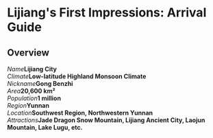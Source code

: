 # Lijiang's First Impressions: Arrival Guide

## Overview

<Description>
<div><i>Name</i><b>Lijiang City</b></div>
<div><i>Climate</i><b>Low-latitude Highland Monsoon Climate</b></div>
<div><i>Nickname</i><b>Gong Benzhi</b></div>
<div><i>Area</i><b>20,600 km²</b></div>
<div><i>Population</i><b>1 million</b></div>
<div><i>Region</i><b>Yunnan</b></div>
<div long><i>Location</i><b>Southwest Region, Northwestern Yunnan</b></div>
<div long><i>Attractions</i><b>Jade Dragon Snow Mountain, Lijiang Ancient City, Laojun Mountain, Lake Lugu, etc.</b></div>
</Description>
